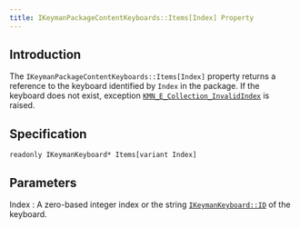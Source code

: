 ```yaml
---
title: IKeymanPackageContentKeyboards::Items[Index] Property
---
```


## Introduction

The `IKeymanPackageContentKeyboards::Items[Index]` property returns a
reference to the keyboard identified by `Index` in the package. If the
keyboard does not exist, exception
[`KMN_E_Collection_InvalidIndex`](../IKeymanError/ErrorCode) is raised.

## Specification

``` clike
readonly IKeymanKeyboard* Items[variant Index]
```

## Parameters

Index
:   A zero-based integer index or the string
    [`IKeymanKeyboard::ID`](../IKeymanKeyboard/ID) of the keyboard.
